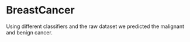 # BreastCancer
Using different classifiers and the raw dataset we predicted the malignant and benign cancer.
